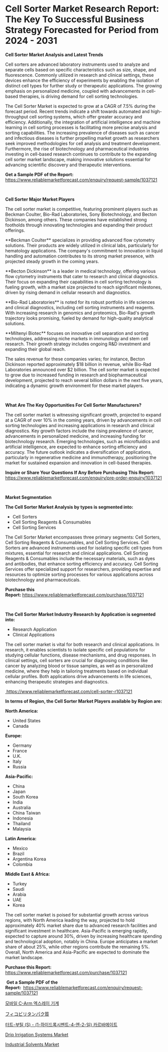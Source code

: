 <p><h1>Cell Sorter Market Research Report: The Key To Successful Business Strategy Forecasted for Period from 2024 - 2031</h1></p><p><strong>Cell Sorter Market Analysis and Latest Trends</strong></p>
<p><p>Cell sorters are advanced laboratory instruments used to analyze and separate cells based on specific characteristics such as size, shape, and fluorescence. Commonly utilized in research and clinical settings, these devices enhance the efficiency of experiments by enabling the isolation of distinct cell types for further study or therapeutic applications. The growing emphasis on personalized medicine, coupled with advancements in cell-based therapies, is driving demand for cell sorting technologies.</p><p>The Cell Sorter Market is expected to grow at a CAGR of 7.5% during the forecast period. Recent trends indicate a shift towards automated and high-throughput cell sorting systems, which offer greater accuracy and efficiency. Additionally, the integration of artificial intelligence and machine learning in cell sorting processes is facilitating more precise analysis and sorting capabilities. The increasing prevalence of diseases such as cancer and infectious diseases is further propelling market growth as researchers seek improved methodologies for cell analysis and treatment development. Furthermore, the rise of biotechnology and pharmaceutical industries investing in cell-based research continues to contribute to the expanding cell sorter market landscape, making innovative solutions essential for advancing scientific discovery and therapeutic interventions.</p></p>
<p><strong>Get a Sample PDF of the Report:&nbsp;</strong> <a href="https://www.reliablemarketforecast.com/enquiry/request-sample/1037121">https://www.reliablemarketforecast.com/enquiry/request-sample/1037121</a></p>
<p>&nbsp;</p>
<p><strong>Cell Sorter Major Market Players</strong></p>
<p><p>The cell sorter market is competitive, featuring prominent players such as Beckman Coulter, Bio-Rad Laboratories, Sony Biotechnology, and Becton Dickinson, among others. These companies have established strong footholds through innovating technologies and expanding their product offerings.</p><p>**Beckman Coulter** specializes in providing advanced flow cytometry solutions. Their products are widely utilized in clinical labs, particularly for hematology applications. The company's commitment to innovation in liquid handling and automation contributes to its strong market presence, with projected steady growth in the coming years.</p><p>**Becton Dickinson** is a leader in medical technology, offering various flow cytometry instruments that cater to research and clinical diagnostics. Their focus on expanding their capabilities in cell sorting technology is fueling growth, with a market size projected to reach significant milestones, driven by rising demand in cellular research and diagnostics.</p><p>**Bio-Rad Laboratories** is noted for its robust portfolio in life sciences and clinical diagnostics, including cell sorting instruments and reagents. With increasing research in genomics and proteomics, Bio-Rad's growth trajectory looks promising, fueled by demand for high-quality analytical solutions.</p><p>**Miltenyi Biotec** focuses on innovative cell separation and sorting technologies, addressing niche markets in immunology and stem cell research. Their growth strategy includes ongoing R&D investment and expanding their global reach.</p><p>The sales revenue for these companies varies; for instance, Becton Dickinson reported approximately $18 billion in revenue, while Bio-Rad Laboratories announced over $2 billion. The cell sorter market is expected to grow due to increased funding in research and biopharmaceutical development, projected to reach several billion dollars in the next five years, indicating a dynamic growth environment for these market players.</p></p>
<p>&nbsp;</p>
<p><strong>What Are The Key Opportunities For Cell Sorter Manufacturers?</strong></p>
<p><p>The cell sorter market is witnessing significant growth, projected to expand at a CAGR of over 10% in the coming years, driven by advancements in cell sorting technologies and increasing applications in research and clinical diagnostics. Key growth factors include the rising prevalence of cancer, advancements in personalized medicine, and increasing funding for biotechnology research. Emerging technologies, such as microfluidics and artificial intelligence, are expected to enhance sorting efficiency and accuracy. The future outlook indicates a diversification of applications, particularly in regenerative medicine and immunotherapy, positioning the market for sustained expansion and innovation in cell-based therapies.</p></p>
<p><strong>Inquire or Share Your Questions If Any Before Purchasing This Report:</strong> <a href="https://www.reliablemarketforecast.com/enquiry/pre-order-enquiry/1037121">https://www.reliablemarketforecast.com/enquiry/pre-order-enquiry/1037121</a></p>
<p>&nbsp;</p>
<p><strong>Market Segmentation</strong></p>
<p><strong>The Cell Sorter Market Analysis by types is segmented into:</strong></p>
<p><ul><li>Cell Sorters</li><li>Cell Sorting Reagents & Consumables</li><li>Cell Sorting Services</li></ul></p>
<p><p>The Cell Sorter Market encompasses three primary segments: Cell Sorters, Cell Sorting Reagents & Consumables, and Cell Sorting Services. Cell Sorters are advanced instruments used for isolating specific cell types from mixtures, essential for research and clinical applications. Cell Sorting Reagents & Consumables include the necessary materials, such as dyes and antibodies, that enhance sorting efficiency and accuracy. Cell Sorting Services offer specialized support for researchers, providing expertise and resources to optimize sorting processes for various applications across biotechnology and pharmaceuticals.</p></p>
<p><strong>Purchase this Report:&nbsp;</strong><a href="https://www.reliablemarketforecast.com/purchase/1037121">https://www.reliablemarketforecast.com/purchase/1037121</a></p>
<p>&nbsp;</p>
<p><strong>The Cell Sorter Market Industry Research by Application is segmented into:</strong></p>
<p><ul><li>Research Application</li><li>Clinical Applications</li></ul></p>
<p><p>The cell sorter market is vital for both research and clinical applications. In research, it enables scientists to isolate specific cell populations for studying cellular functions, disease mechanisms, and drug responses. In clinical settings, cell sorters are crucial for diagnosing conditions like cancer by analyzing blood or tissue samples, as well as in personalized medicine, where they help in tailoring treatments based on individual cellular profiles. Both applications drive advancements in life sciences, enhancing therapeutic strategies and diagnostics.</p></p>
<p><a href="https://www.reliablemarketforecast.com/cell-sorter-r1037121">&nbsp;https://www.reliablemarketforecast.com/cell-sorter-r1037121</a></p>
<p><strong>In terms of Region, the Cell Sorter Market Players available by Region are:</strong></p>
<p>
    <p> <strong> North America: </strong>
        <ul>
            <li>United States</li>
            <li>Canada</li>
        </ul>
        </p> 
    <p> <strong> Europe: </strong>
        <ul>
            <li>Germany</li>
            <li>France</li>
            <li>U.K.</li>
            <li>Italy</li>
            <li>Russia</li>
        </ul>
        </p> 
    <p> <strong> Asia-Pacific: </strong>
        <ul>
            <li>China</li>
            <li>Japan</li>
            <li>South Korea</li>
            <li>India</li>
            <li>Australia</li>
            <li>China Taiwan</li>
            <li>Indonesia</li>
            <li>Thailand</li>
            <li>Malaysia</li>
        </ul>
        </p> 
    <p> <strong> Latin America: </strong>
        <ul>
            <li>Mexico</li>
            <li>Brazil</li>
            <li>Argentina Korea</li>
            <li>Colombia</li>
        </ul>
        </p> 
    <p> <strong> Middle East & Africa: </strong>
        <ul>
            <li>Turkey</li>
            <li>Saudi</li>
            <li>Arabia</li>
            <li>UAE</li>
            <li>Korea</li>
        </ul>
    </p>
    </p>
<p><p>The cell sorter market is poised for substantial growth across various regions, with North America leading the way, projected to hold approximately 40% market share due to advanced research facilities and significant investment in healthcare. Asia-Pacific is emerging rapidly, expected to capture around 30%, driven by increasing healthcare spending and technological adoption, notably in China. Europe anticipates a market share of about 25%, while other regions contribute the remaining 5%. Overall, North America and Asia-Pacific are expected to dominate the market landscape.</p></p>
<p><strong>Purchase this Report: </strong><a href="https://www.reliablemarketforecast.com/purchase/1037121">https://www.reliablemarketforecast.com/purchase/1037121</a></p>
<p>&nbsp;<strong>Get a Sample PDF of the Report:&nbsp;&nbsp;</strong><a href="https://www.reliablemarketforecast.com/enquiry/request-sample/1037121">https://www.reliablemarketforecast.com/enquiry/request-sample/1037121</a></p>
<p><strong></strong></p>
<p><p><a href="https://medium.com/@madalyell456456/%EC%84%B8%EA%B3%84-mobile-c-arm-x-ray-machines-market-%EC%9D%80-2024%EC%97%90%EC%84%9C-2031%EB%A1%9C-%EC%97%B0%ED%8F%89%EA%B7%A0-%EC%A6%9D%EA%B0%80%EC%9C%A8%EC%9D%84-%EB%B3%B4%EC%9D%BC-%EA%B2%83%EC%9C%BC%EB%A1%9C-%EC%98%88%EC%83%81%EB%90%A9%EB%8B%88%EB%8B%A4-9d7b1b18f16e">모바일 C-Arm 엑스레이 기계</a></p><p><a href="https://medium.com/@kellieblock/%E3%83%95%E3%82%A3%E3%82%B3%E3%83%93%E3%83%AA%E3%83%97%E3%83%AD%E3%83%86%E3%82%A4%E3%83%B3%E5%B8%82%E5%A0%B4%E3%81%AE%E3%83%88%E3%83%AC%E3%83%B3%E3%83%89-%E5%B8%82%E5%A0%B4%E3%81%AE%E3%82%BB%E3%82%B0%E3%83%A1%E3%83%B3%E3%83%86%E3%83%BC%E3%82%B7%E3%83%A7%E3%83%B3%E3%81%AB%E9%96%A2%E3%81%99%E3%82%8B%E8%A9%B3%E7%B4%B0%E3%81%AA%E5%88%86%E6%9E%90%E3%81%A8%E6%96%B0%E3%81%9F%E3%81%AA%E3%83%88%E3%83%AC%E3%83%B3%E3%83%89%E3%81%AE%E9%87%8D%E8%A6%81%E6%80%A7%E3%81%AE%E6%A4%9C%E8%A8%8E-fd5bb871e659">フィコビリタンパク質</a></p><p><a href="https://medium.com/@madalyell456456/%EC%84%B8%EA%B3%84-tert-butyl-s-1-hydroxypent-4-en-2-yl-carbamate-market-%EC%9D%80-2024%EC%97%90%EC%84%9C-2031%EB%A1%9C-%EC%97%B0%ED%8F%89%EA%B7%A0-%EC%A6%9D%EA%B0%80%EC%9C%A8%EC%9D%84-%EB%B3%B4%EC%9D%BC-%EA%B2%83%EC%9C%BC%EB%A1%9C-%EC%98%88%EC%83%81%EB%90%A9%EB%8B%88%EB%8B%A4-787bb61408f3">터트-부틸 (S) - (1-하이드록시펜트-4-엔-2-일) 카르바메이트</a></p><p><a href="https://www.linkedin.com/pulse/drip-irrigation-systems-market-insights-product-type-application-9kdse?trackingId=xSooaEoATi2KAnpDuQfBRg%3D%3D">Drip Irrigation Systems Market</a></p><p><a href="https://github.com/vimar16th/Market-Research-Report-List-6/blob/main/industrial-solvents-market.md">Industrial Solvents Market</a></p></p>